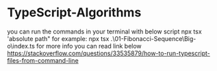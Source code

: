 # TypeScript-Algorithms

you can run the commands in your terminal with below script
npx tsx 'absolute path"
for example:
npx tsx .\01-Fibonacci-Sequence\Big-o\index.ts
for more info you can read link below
https://stackoverflow.com/questions/33535879/how-to-run-typescript-files-from-command-line